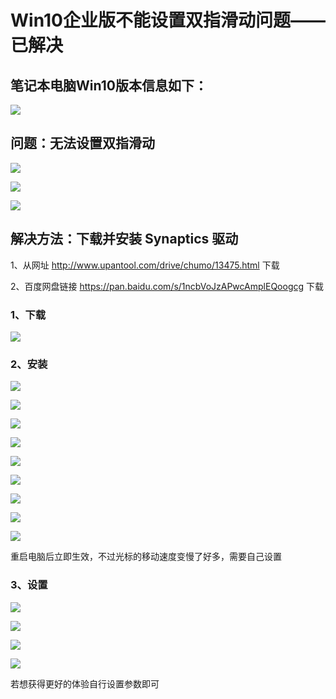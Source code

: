# Win10企业版不能设置双指滑动问题——已解决

## 笔记本电脑Win10版本信息如下：

![](img\01.png)



## 问题：无法设置双指滑动



![](img\02.png)

![](img\03.png)



![](img\04.png)



## 解决方法：下载并安装 Synaptics 驱动

1、从网址 http://www.upantool.com/drive/chumo/13475.html 下载 

2、百度网盘链接 https://pan.baidu.com/s/1ncbVoJzAPwcAmplEQoogcg 下载

### 1、下载

![](img\05.png)



### 2、安装

![](img\06.png)



![](img\07.png)



![](img\08.png)



![](img\09.png)



![](img\10.png)



![](img\11.png)



![](img\12.png)



![](img\13.png)



![](img\14.png)





重启电脑后立即生效，不过光标的移动速度变慢了好多，需要自己设置



### 3、设置

![](img\15.png)



![](img\16.png)



![](img\17.png)



![](img\18.png)



若想获得更好的体验自行设置参数即可

